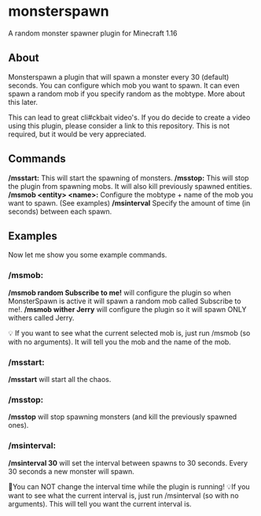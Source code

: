 # monsterspawn
A random monster spawner plugin for Minecraft 1.16

## About
Monsterspawn a plugin that will spawn a monster every 30 (default) seconds. You can configure which mob you want to spawn. It can even spawn a random mob if you specify random as the mobtype. More about this later.

This can lead to great cli#ckbait video's. If you do decide to create a video using this plugin, please consider a link to this repository. This is not required, but it would be very appreciated.

## Commands
**/msstart:** This will start the spawning of monsters.
**/msstop:** This will stop the plugin from spawning mobs. It will also kill previously spawned entities.
**/msmob \<entity> \<name>:** Configure the mobtype + name of the mob you want to spawn. (See examples)
**/msinterval** Specify the amount of time (in seconds) between each spawn.

## Examples
Now let me show you some example commands.

### /msmob:
**/msmob random Subscribe to me!** will configure the plugin so when MonsterSpawn is active it will spawn a random mob called Subscribe to me!.
**/msmob wither Jerry** will configure the plugin so it will spawn ONLY withers called Jerry.

💡 If you want to see what the current selected mob is, just run /msmob (so with no arguments). It will tell you the mob and the name of the mob.

### /msstart:
**/msstart** will start all the chaos.

### /msstop:
**/msstop** will stop spawning monsters (and kill the previously spawned ones).

### /msinterval:
**/msinterval 30** will set the interval between spawns to 30 seconds. Every 30 seconds a new monster will spawn.

🔧You can NOT change the interval time while the plugin is running!
💡If you want to see what the current interval is, just run /msinterval (so with no arguments). This will tell you want the current interval is.
